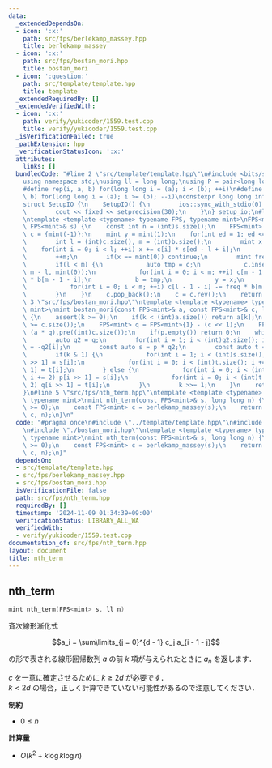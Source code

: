 ```yaml
---
data:
  _extendedDependsOn:
  - icon: ':x:'
    path: src/fps/berlekamp_massey.hpp
    title: berlekamp_massey
  - icon: ':x:'
    path: src/fps/bostan_mori.hpp
    title: bostan_mori
  - icon: ':question:'
    path: src/template/template.hpp
    title: template
  _extendedRequiredBy: []
  _extendedVerifiedWith:
  - icon: ':x:'
    path: verify/yukicoder/1559.test.cpp
    title: verify/yukicoder/1559.test.cpp
  _isVerificationFailed: true
  _pathExtension: hpp
  _verificationStatusIcon: ':x:'
  attributes:
    links: []
  bundledCode: "#line 2 \"src/template/template.hpp\"\n#include <bits/stdc++.h>\n\
    using namespace std;\nusing ll = long long;\nusing P = pair<long long, long long>;\n\
    #define rep(i, a, b) for(long long i = (a); i < (b); ++i)\n#define rrep(i, a,\
    \ b) for(long long i = (a); i >= (b); --i)\nconstexpr long long inf = 4e18;\n\
    struct SetupIO {\n    SetupIO() {\n        ios::sync_with_stdio(0);\n        cin.tie(0);\n\
    \        cout << fixed << setprecision(30);\n    }\n} setup_io;\n#line 3 \"src/fps/berlekamp_massey.hpp\"\
    \ntemplate <template <typename> typename FPS, typename mint>\nFPS<mint> berlekamp_massey(const\
    \ FPS<mint>& s) {\n    const int n = (int)s.size();\n    FPS<mint> b = {mint(-1)},\
    \ c = {mint(-1)};\n    mint y = mint(1);\n    for(int ed = 1; ed <= n; ++ed) {\n\
    \        int l = (int)c.size(), m = (int)b.size();\n        mint x = 0;\n    \
    \    for(int i = 0; i < l; ++i) x += c[i] * s[ed - l + i];\n        b.emplace_back(0);\n\
    \        ++m;\n        if(x == mint(0)) continue;\n        mint freq = x / y;\n\
    \        if(l < m) {\n            auto tmp = c;\n            c.insert(begin(c),\
    \ m - l, mint(0));\n            for(int i = 0; i < m; ++i) c[m - 1 - i] -= freq\
    \ * b[m - 1 - i];\n            b = tmp;\n            y = x;\n        } else {\n\
    \            for(int i = 0; i < m; ++i) c[l - 1 - i] -= freq * b[m - 1 - i];\n\
    \        }\n    }\n    c.pop_back();\n    c = c.rev();\n    return c;\n}\n#line\
    \ 3 \"src/fps/bostan_mori.hpp\"\ntemplate <template <typename> typename FPS, typename\
    \ mint>\nmint bostan_mori(const FPS<mint>& a, const FPS<mint>& c, long long k)\
    \ {\n    assert(k >= 0);\n    if(k < (int)a.size()) return a[k];\n    assert(a.size()\
    \ >= c.size());\n    FPS<mint> q = FPS<mint>{1} - (c << 1);\n    FPS<mint> p =\
    \ (a * q).pre((int)c.size());\n    if(p.empty()) return 0;\n    while(k > 0) {\n\
    \        auto q2 = q;\n        for(int i = 1; i < (int)q2.size(); i += 2) q2[i]\
    \ = -q2[i];\n        const auto s = p * q2;\n        const auto t = q * q2;\n\
    \        if(k & 1) {\n            for(int i = 1; i < (int)s.size(); i += 2) p[i\
    \ >> 1] = s[i];\n            for(int i = 0; i < (int)t.size(); i += 2) q[i >>\
    \ 1] = t[i];\n        } else {\n            for(int i = 0; i < (int)s.size();\
    \ i += 2) p[i >> 1] = s[i];\n            for(int i = 0; i < (int)t.size(); i +=\
    \ 2) q[i >> 1] = t[i];\n        }\n        k >>= 1;\n    }\n    return p[0];\n\
    }\n#line 5 \"src/fps/nth_term.hpp\"\ntemplate <template <typename> typename FPS,\
    \ typename mint>\nmint nth_term(const FPS<mint>& s, long long n) {\n    assert(n\
    \ >= 0);\n    const FPS<mint> c = berlekamp_massey(s);\n    return bostan_mori(s,\
    \ c, n);\n}\n"
  code: "#pragma once\n#include \"../template/template.hpp\"\n#include \"./berlekamp_massey.hpp\"\
    \n#include \"./bostan_mori.hpp\"\ntemplate <template <typename> typename FPS,\
    \ typename mint>\nmint nth_term(const FPS<mint>& s, long long n) {\n    assert(n\
    \ >= 0);\n    const FPS<mint> c = berlekamp_massey(s);\n    return bostan_mori(s,\
    \ c, n);\n}"
  dependsOn:
  - src/template/template.hpp
  - src/fps/berlekamp_massey.hpp
  - src/fps/bostan_mori.hpp
  isVerificationFile: false
  path: src/fps/nth_term.hpp
  requiredBy: []
  timestamp: '2024-11-09 01:34:39+09:00'
  verificationStatus: LIBRARY_ALL_WA
  verifiedWith:
  - verify/yukicoder/1559.test.cpp
documentation_of: src/fps/nth_term.hpp
layout: document
title: nth_term
---
```


## nth_term

```cpp
mint nth_term(FPS<mint> s, ll n)
```

斉次線形漸化式

$$a_i = \sum\limits_{j = 0}^{d - 1} c_j a_{i - 1 - j}$$

の形で表される線形回帰数列 $a$ の前 $k$ 項が与えられたときに $a_n$ を返します．

$c$ を一意に確定させるために $k \geq 2d$ が必要です．<br>
$k < 2d$ の場合，正しく計算できていない可能性があるので注意してください．

**制約**

- $0 \leq n$

**計算量**

- $O(k^2 + k \log k \log n)$

